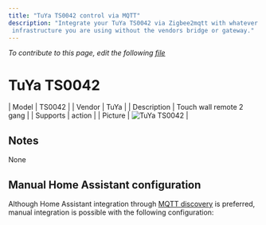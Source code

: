 ```yaml
---
title: "TuYa TS0042 control via MQTT"
description: "Integrate your TuYa TS0042 via Zigbee2mqtt with whatever smart home
 infrastructure you are using without the vendors bridge or gateway."
---
```


*To contribute to this page, edit the following
[file](https://github.com/Koenkk/zigbee2mqtt.io/blob/master/docs/devices/TS0042.md)*

# TuYa TS0042

| Model | TS0042  |
| Vendor  | TuYa  |
| Description | Touch wall remote 2 gang |
| Supports | action |
| Picture | ![TuYa TS0042](./assets/devices/TS0042.jpg) |

## Notes

None

## Manual Home Assistant configuration
Although Home Assistant integration through [MQTT discovery](../integration/home_assistant) is preferred,
manual integration is possible with the following configuration:
